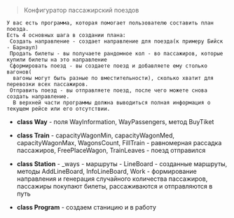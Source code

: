 ﻿> Конфигуратор пассажирский поездов

    У вас есть программа, которая помогает пользователю составить план поезда.
    Есть 4 основных шага в создании плана:
     Создать направление - создает направление для поезда(к примеру Бийск - Барнаул)
     Продать билеты - вы получаете рандомное кол - во пассажиров, которые купили билеты на это направление
     Сформировать поезд - вы создаете поезд и добавляете ему столько вагонов(
      вагоны могут быть разные по вместительности), сколько хватит для перевозки всех пассажиров.
     Отправить поезд - вы отправляете поезд, после чего можете снова создать направление.
      В верхней части программы должна выводиться полная информация о текущем рейсе или его отсутствии.
            

* **class Way** - поля WayInformation, WayPassengers, метод BuyTiket

* **class Train** - сapacityWagonMin, сapacityWagonMed, сapacityWagonMax, WagonsCount, FillTrain - равномерная рассадка
  пассажиров, FreePlaceWagon, TrainLeaves - поезд отправился

* **class Station** - _ways - маршруты - LineBoard - созданные маршруты, методы AddLineBoard, InfoLineBoard, Work - 
формирование направления и генерация случайного количества пассажиров, пассажиры покупают билеты, рассаживаются и отправляются в путь

* **class Program** - создаем станицию и в работу



